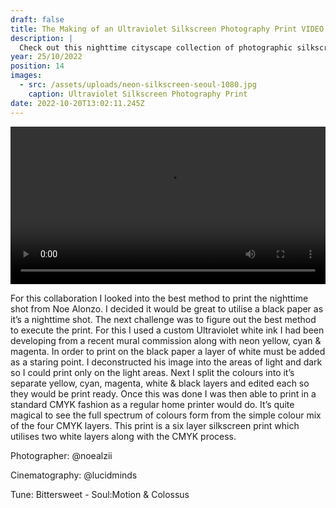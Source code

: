 ```yaml
---
draft: false
title: The Making of an Ultraviolet Silkscreen Photography Print VIDEO | Collaboration with Noe Alonzo - Neon Cityscape, Seoul
description: |
  Check out this nighttime cityscape collection of photographic silkscreen prints I made in collaboration with @noealzii.
year: 25/10/2022
position: 14
images:
  - src: /assets/uploads/neon-silkscreen-seoul-1080.jpg
    caption: Ultraviolet Silkscreen Photography Print                 
date: 2022-10-20T13:02:11.245Z
---
```


 <!-- Add your local MP4 video -->
  <video width="100%" height="auto" controls>
    <source src="/assets/videos/Noe_Alonzo_Rob_Green_Seoul_Night.mp4" type="video/mp4">
  </video>

For this collaboration I looked into the best method to print the nighttime shot from Noe Alonzo. I decided it would be great to utilise a black paper as it’s a nighttime shot. The next challenge was to figure out the best method to execute the print. For this I used a custom Ultraviolet white ink I had been developing from a recent mural commission along with neon yellow, cyan & magenta. In order to print on the black paper a layer of white must be added as a staring point. I deconstructed his image into the areas of light and dark so I could print only on the light areas. Next I split the colours into it’s separate yellow, cyan, magenta, white & black layers and edited each so they would be print ready. Once this was done I was then able to print in a standard CMYK fashion as a regular home printer would do. It’s quite magical to see the full spectrum of colours form from the simple colour mix of the four CMYK layers. This print is a six layer silkscreen print which utilises two white layers along with the CMYK process.

Photographer: @noealzii

Cinematography: @lucidminds

Tune: Bittersweet - Soul:Motion & Colossus